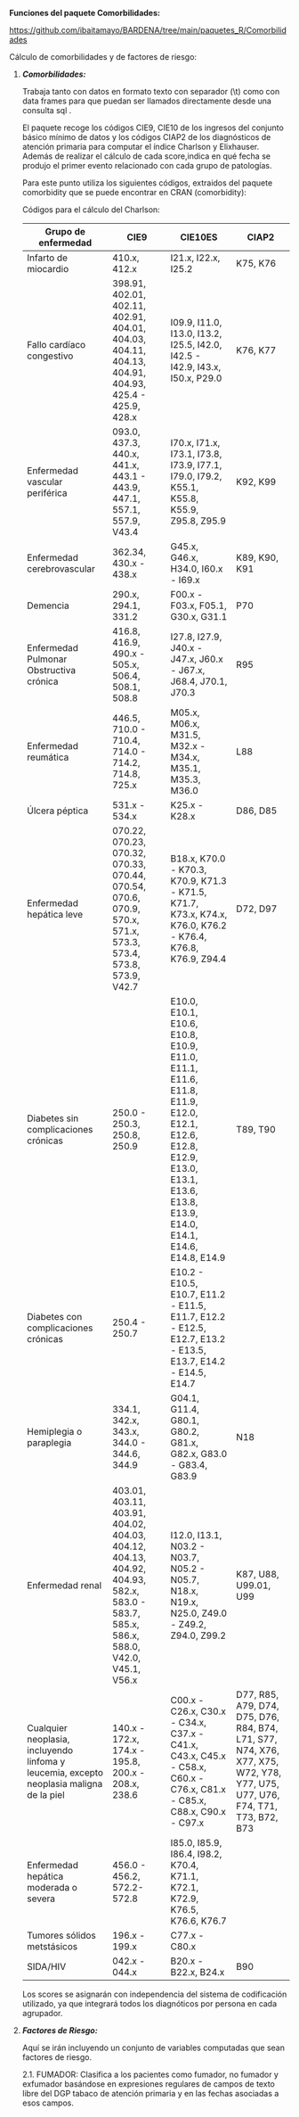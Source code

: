 **Funciones del paquete Comorbilidades:**

<https://github.com/ibaitamayo/BARDENA/tree/main/paquetes_R/Comorbilidades>

Cálculo de comorbilidades y de factores de riesgo:

1.  ***Comorbilidades:***

    Trabaja tanto con datos en formato texto con separador (\t) como con data frames para que puedan ser llamados directamente desde una consulta sql .

    El paquete recoge los códigos CIE9, CIE10 de los ingresos del conjunto básico mínimo de datos y los códigos CIAP2 de los diagnósticos de atención primaria para computar el índice Charlson y Elixhauser. Además de realizar el cálculo de cada score,indica en qué fecha se produjo el primer evento relacionado con cada grupo de patologías.

    Para este punto utiliza los siguientes códigos, extraidos del paquete comorbidity que se puede encontrar en CRAN (comorbidity):

    Códigos para el cálculo del Charlson:

    | Grupo de enfermedad                                                                      | CIE9                                                                                                                                   | CIE10ES                                                                                                                                                                       | CIAP2                                                                                                                       |
    |------------------|------------------|------------------|------------------|
    | Infarto de miocardio                                                                     | 410.x, 412.x                                                                                                                           | I21.x, I22.x, I25.2                                                                                                                                                           | K75, K76                                                                                                                    |
    | Fallo cardíaco congestivo                                                                | 398.91, 402.01, 402.11, 402.91, 404.01, 404.03, 404.11, 404.13, 404.91, 404.93, 425.4 - 425.9, 428.x                                   | I09.9, I11.0, I13.0, I13.2, I25.5, I42.0, I42.5 - I42.9, I43.x, I50.x, P29.0                                                                                                  | K76, K77                                                                                                                    |
    | Enfermedad vascular periférica                                                           | 093.0, 437.3, 440.x, 441.x, 443.1 - 443.9, 447.1, 557.1, 557.9, V43.4                                                                  | I70.x, I71.x, I73.1, I73.8, I73.9, I77.1, I79.0, I79.2, K55.1, K55.8, K55.9, Z95.8, Z95.9                                                                                     | K92, K99                                                                                                                    |
    | Enfermedad cerebrovascular                                                               | 362.34, 430.x - 438.x                                                                                                                  | G45.x, G46.x, H34.0, I60.x - I69.x                                                                                                                                            | K89, K90, K91                                                                                                               |
    | Demencia                                                                                 | 290.x, 294.1, 331.2                                                                                                                    | F00.x - F03.x, F05.1, G30.x, G31.1                                                                                                                                            | P70                                                                                                                         |
    | Enfermedad Pulmonar Obstructiva crónica                                                  | 416.8, 416.9, 490.x - 505.x, 506.4, 508.1, 508.8                                                                                       | I27.8, I27.9, J40.x - J47.x, J60.x - J67.x, J68.4, J70.1, J70.3                                                                                                               | R95                                                                                                                         |
    | Enfermedad reumática                                                                     | 446.5, 710.0 - 710.4, 714.0 - 714.2, 714.8, 725.x                                                                                      | M05.x, M06.x, M31.5, M32.x - M34.x, M35.1, M35.3, M36.0                                                                                                                       | L88                                                                                                                         |
    | Úlcera péptica                                                                           | 531.x - 534.x                                                                                                                          | K25.x - K28.x                                                                                                                                                                 | D86, D85                                                                                                                    |
    | Enfermedad hepática leve                                                                 | 070.22, 070.23, 070.32, 070.33, 070.44, 070.54, 070.6, 070.9, 570.x, 571.x, 573.3, 573.4, 573.8, 573.9, V42.7                          | B18.x, K70.0 - K70.3, K70.9, K71.3 - K71.5, K71.7, K73.x, K74.x, K76.0, K76.2 - K76.4, K76.8, K76.9, Z94.4                                                                    | D72, D97                                                                                                                    |
    | Diabetes sin complicaciones crónicas                                                     | 250.0 - 250.3, 250.8, 250.9                                                                                                            | E10.0, E10.1, E10.6, E10.8, E10.9, E11.0, E11.1, E11.6, E11.8, E11.9, E12.0, E12.1, E12.6, E12.8, E12.9, E13.0, E13.1, E13.6, E13.8, E13.9, E14.0, E14.1, E14.6, E14.8, E14.9 | T89, T90                                                                                                                    |
    | Diabetes con complicaciones crónicas                                                     | 250.4 - 250.7                                                                                                                          | E10.2 - E10.5, E10.7, E11.2 - E11.5, E11.7, E12.2 - E12.5, E12.7, E13.2 - E13.5, E13.7, E14.2 - E14.5, E14.7                                                                  |                                                                                                                             |
    | Hemiplegia o paraplegia                                                                  | 334.1, 342.x, 343.x, 344.0 - 344.6, 344.9                                                                                              | G04.1, G11.4, G80.1, G80.2, G81.x, G82.x, G83.0 - G83.4, G83.9                                                                                                                | N18                                                                                                                         |
    | Enfermedad renal                                                                         | 403.01, 403.11, 403.91, 404.02, 404.03, 404.12, 404.13, 404.92, 404.93, 582.x, 583.0 - 583.7, 585.x, 586.x, 588.0, V42.0, V45.1, V56.x | I12.0, I13.1, N03.2 - N03.7, N05.2 - N05.7, N18.x, N19.x, N25.0, Z49.0 - Z49.2, Z94.0, Z99.2                                                                                  | K87, U88, U99.01, U99                                                                                                       |
    | Cualquier neoplasia, incluyendo linfoma y leucemia, excepto neoplasia maligna de la piel | 140.x - 172.x, 174.x - 195.8, 200.x - 208.x, 238.6                                                                                     | C00.x - C26.x, C30.x - C34.x, C37.x - C41.x, C43.x, C45.x - C58.x, C60.x - C76.x, C81.x - C85.x, C88.x, C90.x - C97.x                                                         | D77, R85, A79, D74, D75, D76, R84, B74, L71, S77, N74, X76, X77, X75, W72, Y78, Y77, U75, U77, U76, F74, T71, T73, B72, B73 |
    | Enfermedad hepática moderada o severa                                                    | 456.0 - 456.2, 572.2- 572.8                                                                                                            | I85.0, I85.9, I86.4, I98.2, K70.4, K71.1, K72.1, K72.9, K76.5, K76.6, K76.7                                                                                                   |                                                                                                                             |
    | Tumores sólidos metstásicos                                                              | 196.x - 199.x                                                                                                                          | C77.x - C80.x                                                                                                                                                                 |                                                                                                                             |
    | SIDA/HIV                                                                                 | 042.x - 044.x                                                                                                                          | B20.x - B22.x, B24.x                                                                                                                                                          | B90                                                                                                                         |

    Los scores se asignarán con independencia del sistema de codificación utilizado, ya que integrará todos los diagnóticos por persona en cada agrupador.

2.  ***Factores de Riesgo:***

    Aquí se irán incluyendo un conjunto de variables computadas que sean factores de riesgo.

    2.1. FUMADOR: Clasifica a los pacientes como fumador, no fumador y exfumador basándose en expresiones regulares de campos de texto libre del DGP tabaco de atención primaria y en las fechas asociadas a esos campos.
